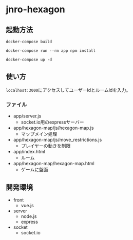 # jnro-hexagon
## 起動方法
` docker-compose build `

` docker-compose run --rm app npm install `

` docker-compose up -d `

## 使い方
`localhost:3000`にアクセスしてユーザーidとルームidを入力。
### ファイル
- app/server.js
    - socket.io用のexpressサーバー
- app/hexagon-map/js/hexagon-map.js
    - マップメイン処理
- app/hexagon-map/js/move_restrictions.js
    - プレイヤーの動きを制限
- app/index.html
    - ルーム
- app/hexagon-map/hexagon-map.html
    - ゲームに盤面

## 開発環境
- front
    - vue.js
- server
    - node.js
    - express
- socket
    - socket.io


